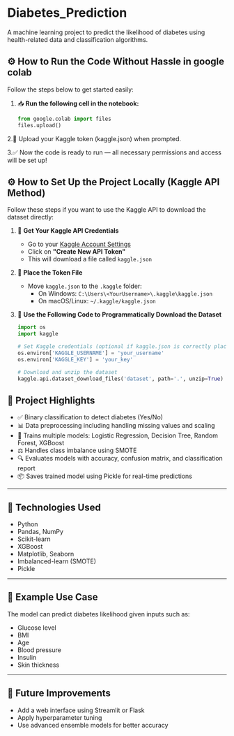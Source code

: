 # Diabetes_Prediction
A machine learning project to predict the likelihood of diabetes using health-related data and classification algorithms.

## ⚙️ How to Run the Code Without Hassle in google colab

Follow the steps below to get started easily:

1. 📥 **Run the following cell in the notebook:**

   ```python
   from google.colab import files
   files.upload()
2.🔐 Upload your Kaggle token (kaggle.json) when prompted.

3.✅ Now the code is ready to run — all necessary permissions and access will be set up!

## ⚙️ How to Set Up the Project Locally (Kaggle API Method)

Follow these steps if you want to use the Kaggle API to download the dataset directly:

1. 🔑 **Get Your Kaggle API Credentials**  
   - Go to your [Kaggle Account Settings](https://www.kaggle.com/account)
   - Click on **"Create New API Token"**
   - This will download a file called `kaggle.json`

2. 📁 **Place the Token File**  
   - Move `kaggle.json` to the `.kaggle` folder:
     - On Windows: `C:\Users\<YourUsername>\.kaggle\kaggle.json`
     - On macOS/Linux: `~/.kaggle/kaggle.json`

3. 🧠 **Use the Following Code to Programmatically Download the Dataset**

   ```python
   import os
   import kaggle

   # Set Kaggle credentials (optional if kaggle.json is correctly placed)
   os.environ['KAGGLE_USERNAME'] = 'your_username'
   os.environ['KAGGLE_KEY'] = 'your_key'

   # Download and unzip the dataset
   kaggle.api.dataset_download_files('dataset', path='.', unzip=True)
## 📌 Project Highlights

- ✅ Binary classification to detect diabetes (Yes/No)
- 📊 Data preprocessing including handling missing values and scaling
- 🧠 Trains multiple models: Logistic Regression, Decision Tree, Random Forest, XGBoost
- ⚖️ Handles class imbalance using SMOTE
- 🔍 Evaluates models with accuracy, confusion matrix, and classification report
- 📦 Saves trained model using Pickle for real-time predictions

---

## 🧠 Technologies Used

- Python
- Pandas, NumPy
- Scikit-learn
- XGBoost
- Matplotlib, Seaborn
- Imbalanced-learn (SMOTE)
- Pickle

---

## 🧪 Example Use Case

The model can predict diabetes likelihood given inputs such as:
- Glucose level
- BMI
- Age
- Blood pressure
- Insulin
- Skin thickness

---

## 📌 Future Improvements

- Add a web interface using Streamlit or Flask
- Apply hyperparameter tuning
- Use advanced ensemble models for better accuracy
